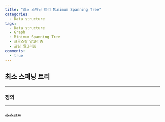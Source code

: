 ```yaml
---
title: "최소 스패닝 트리 Minimum Spanning Tree"
categories:
  - Data structure
tags:
  - Data structure
  - Graph
  - Minimum Spanning Tree
  - 크루스칼 알고리즘
  - 프림 알고리즘
comments:
  - true
---
```


## 최소 스패닝 트리


---


### 정의


---

#### 소스코드

```cpp

```